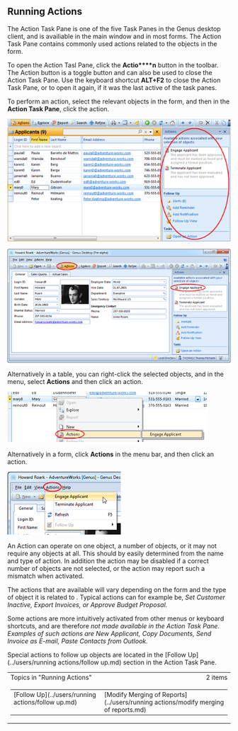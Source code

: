 ## Running Actions

The Action Task Pane is one of the five Task Panes in the Genus desktop client, and is availiable in the main window and in most forms. The Action Task Pane contains commonly used actions related to the objects in the form.

To open the Action Tasl Pane, click the **Actio****n** button in the toolbar. The Action button is a toggle button and can also be used to close the Action Task Pane. Use the keyboard shortcut **ALT+F2** to close the Action Task Pane, or to open it again, if it was the last active of the task panes.

 To perform an action, select the relevant objects in the form, and then in the **Action Task Pane**, click the action.

![IDCB714715A5064F69.png](media/IDCB714715A5064F69.png)

![ID9AD2CFA1CFD44FA4.png](media/ID9AD2CFA1CFD44FA4.png)

Alternatively in a table, you can right-click the selected objects, and in the menu, select **Actions** and then click an action. 

![IDEADCE7CEB596497D.png](media/IDEADCE7CEB596497D.png)

Alternatively in a form, click **Actions** in the menu bar, and then click an action.

![IDC59EA5975CF348EE.png](media/IDC59EA5975CF348EE.png)

An Action can operate on one object, a number of objects, or it may not require any objects at all. This should by easily determined from the name and type of action. In addition the action may be disabled if a correct number of objects are not selected, or the action may report such a mismatch when activated.

The actions that are available will vary depending on the form and the type of object it is related to . Typical actions can for example be, <span style="FONT-STYLE: italic">Set Customer Inactive, <span style="FONT-STYLE: italic">Export Invoices, or <span style="FONT-STYLE: italic">Approve Budget Proposal.

Some actions are more intuitively activated from other menus or keyboard shortcuts, and are therefore <span style="FONT-STYLE: italic">not made available in the Action Task Pane. Examples of such actions are <span style="FONT-STYLE: italic">New Applicant, <span style="FONT-STYLE: italic">Copy Documents, <span style="FONT-STYLE: italic">Send Invoice as E-mail, <span style="FONT-STYLE: italic">Paste Contacts from Outlook.

Special actions to follow up objects are located in the <span style="FONT-WEIGHT: normal">[Follow Up](../users/running actions/follow up.md) section in the Action Task Pane.

<table cellpadding="0" cellspacing="0" width="100%" class="cdclvSuggestTable">

<tbody>

<tr>

<td width="100%" class="cdclvSuggestTitle">Topics in "Running Actions"</td>

<td class="cdclvSuggestTitle"><nobr>2 items</nobr></td>

</tr>

<tr>

<td class="cdclvCategoryCont" colspan="2">

<table cellpadding="0" cellspacing="0" width="100%">

<tbody>

<tr>

<td valign="top" class="cdclvCategoryCol1">[Follow Up](../users/running actions/follow up.md)</td>

<td valign="top" class="cdclvCategoryCol2">[Modify Merging of Reports](../users/running actions/modify merging of reports.md)</td>

</tr>

</tbody>

</table>

</td>

</tr>

</tbody>

</table>